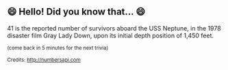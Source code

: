 ## :smile: Hello! Did you know that... :smile:
41 is the reported number of survivors aboard the USS Neptune, in the 1978 disaster film Gray Lady Down, upon its initial depth position of 1,450 feet.

<sup>(come back in 5 minutes for the next trivia)</sup>


<sup>Credits: http://numbersapi.com</sup>
